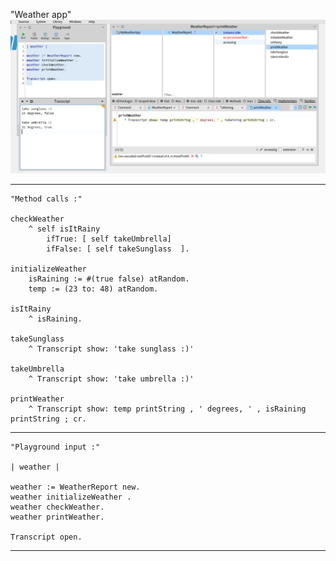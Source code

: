 "Weather app"
![alt text](image-9.png)

---------------

```smalltalk
"Method calls :"

checkWeather 
	^ self isItRainy 
		ifTrue: [ self takeUmbrella]
		ifFalse: [ self takeSunglass  ].

initializeWeather 
	isRaining := #(true false) atRandom.
	temp := (23 to: 48) atRandom.

isItRainy 
	^ isRaining.

takeSunglass
	^ Transcript show: 'take sunglass :)'

takeUmbrella
	^ Transcript show: 'take umbrella :)'

printWeather
	^ Transcript show: temp printString , ' degrees, ' , isRaining printString ; cr.
```
-----------------------

```smalltalk
"Playground input :"

| weather |

weather := WeatherReport new.
weather initializeWeather .
weather checkWeather.
weather printWeather.
	
Transcript open.
```
-----------------------------
